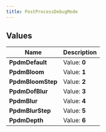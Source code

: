 ```yaml
---
title: PostProcessDebugMode
---
```


## Values

| Name | Description |
| ---- | ----------- |
| **PpdmDefault** | Value: **0** |
| **PpdmBloom** | Value: **1** |
| **PpdmBloomStep** | Value: **2** |
| **PpdmDofBlur** | Value: **3** |
| **PpdmBlur** | Value: **4** |
| **PpdmBlurStep** | Value: **5** |
| **PpdmDepth** | Value: **6** |

